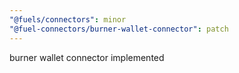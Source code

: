 ```yaml
---
"@fuels/connectors": minor
"@fuel-connectors/burner-wallet-connector": patch
---
```


burner wallet connector implemented
